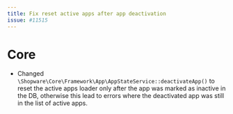 ```yaml
---
title: Fix reset active apps after app deactivation
issue: #11515
---
```

# Core
* Changed `\Shopware\Core\Framework\App\AppStateService::deactivateApp()` to reset the active apps loader only after the app was marked as inactive in the DB, otherwise this lead to errors where the deactivated app was still in the list of active apps.
